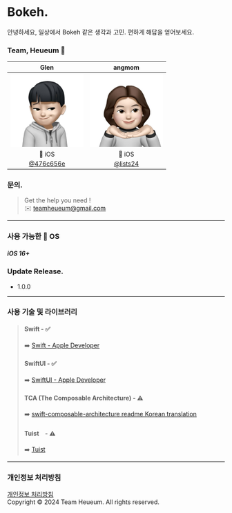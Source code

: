 # Bokeh.
안녕하세요, 일상에서 Bokeh 같은 생각과 고민.
편하게 해답을 얻어보세요.


### Team, Heueum 💭
**Glen** | **angmom** |
:---:|:---:|
<img width="170" alt="image" src="Assets/glen.JPG"> | <img width="170" alt="image" src="Assets/angmom.JPG">
 iOS |  iOS |
[@476c656e](https://github.com/476C656E) | [@lists24](https://github.com/lists24) |

### 문의.
> Get the help you need !   
> ✉️ teamheueum@gmail.com


***
### 사용 가능한  OS
##### iOS 16+

### Update Release.
- 1.0.0

***
### 사용 기술 및 라이브러리
> #### Swift - ✅
>➡️ [Swift - Apple Developer](https://developer.apple.com/kr/swift/)
> #### SwiftUI - ✅
>➡️ [SwiftUI - Apple Developer](https://developer.apple.com/kr/xcode/swiftui/)
> #### TCA (The Composable Architecture) - ⚠️ 
>➡️ [swift-composable-architecture readme Korean translation](https://gist.github.com/Achoo-kr/5d8936d12e71028fcc4a7c5e078ca038)
>#### Tuist　- ⚠️
>➡️ [Tuist](https://tuist.io/)
***


### 개인정보 처리방침
[개인정보 처리방침](Documents/개인정보처리방침.md)   
Copyright © 2024 Team Heueum. All rights reserved.
